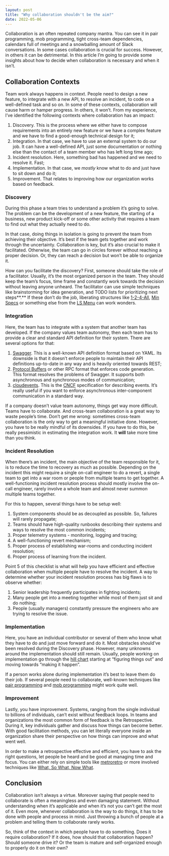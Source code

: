 ```yaml
---
layout: post
title: "Why collaboration shouldn't be the aim?"
date: 2022-05-06
---
```


Collaboration is an often repeated company mantra. You can see it in pair programming, mob programming, tight cross-team dependencies, calendars full of meetings and a snowballing amount of Slack conversations. In some cases collaboration is crucial for success. However, in others it can be detrimental. In this article I’m going to provide some insights about how to decide when collaboration is necessary and when it isn’t.

<!--more-->

## Collaboration Contexts

Team work always happens in context. People need to design a new feature, to integrate with a new API, to resolve an incident, to code on a well-defined task and so on. In some of these contexts, collaboration will cause harm or hamper progress. In others, it won’t. From my experience, I’ve identified the following contexts where collaboration has an impact:

1. Discovery. This is the process where we either have to compose requirements into an entirely new feature or we have a complex feature and we have to find a good-enough technical design for it;
2. Integration. In that case, we have to use an external system to do our job. It can have a well-defined API, just some documentation or nothing else than the contact of a team member who has left long time ago;
3. Incident resolution. Here, something bad has happened and we need to resolve it. Fast;
4. Implementation. In that case, we *mostly* know what to do and just have to sit down and do it;
5. Improvement. That relates to improving how our organization works based on feedback.

### Discovery

During this phase a team tries to understand a problem it’s going to solve. The problem can be the development of a new feature, the starting of a business, new product kick-off or some other activity that requires a team to find out what they actually need to do.

In that case, doing things in isolation is going to prevent the team from achieving their objective. It’s best if the team gets together and work through the uncertainty. Collaboration is key, but it’s also crucial to make it facilitated. Otherwise, the team can go in circles forever without reaching a proper decision. Or, they can reach a decision but won’t be able to organize it.

How can you facilitate the discovery? First, someone should take the role of a facilitator. Usually, it’s the most organized person in the team. They should keep the team’s focus, time frame and constantly work towards the decision without leaving anyone unheard. The facilitator can use simple techniques like brainstorming for idea generation, and TODO lists for prioritizing next steps**.** If these don’t do the job, liberating structures like [1-2-4-All](https://www.liberatingstructures.com/1-1-2-4-all/), [Min Specs](https://www.liberatingstructures.com/14-min-specs/) or something else from the [LS Menu](https://www.liberatingstructures.com/ls/) can work wonders.

### Integration

Here, the team has to integrate with a system that another team has developed. If the company values team autonomy, then each team has to provide a clear and standard API definition for their system. There are several options for that:

1. [Swagger](https://swagger.io/). This is a well-known API definition format based on YAML. Its downside is that it doesn’t enforce people to maintain their API definitions up-to-date in any way and is heavily oriented towards REST;
2. [Protocol Buffers](https://developers.google.com/protocol-buffers) or other RPC format that enforces code generation. This format resolves the problems of Swagger. It supports both asynchronous and synchronous modes of communication;
3. [cloudevents](https://cloudevents.io/). This is the [CNCF](https://www.cncf.io/) specification for describing events. It’s really useful if you want to enforce asynchronous inter-component communication in a standard way.

If a company doesn’t value team autonomy, things get way more difficult. Teams have to collaborate. And cross-team collaboration is a great way to waste people’s time. Don’t get me wrong: sometimes cross-team collaboration is the only way to get a meaningful initiative done. However, you have to be really mindful of its downsides. If you have to do this, be really pessimistic in estimating the integration work. It **will** take more time than you think.

### Incident Resolution

When there’s an incident, the main objective of the team responsible for it, is to reduce the time to recovery as much as possible. Depending on the incident this might require a single on-call engineer to do a revert, a single team to get into a war room or people from multiple teams to get together. A well-functioning incident resolution process should mostly involve the on-call engineer, rarely involve a whole team and almost never summon multiple teams together.

For this to happen, several things have to be setup well:

1. System components should be as decoupled as possible. So, failures will rarely propagate;
2. Teams should have high-quality runbooks describing their systems and ways to resolve the most common incidents;
3. Proper telemetry systems - monitoring, logging and tracing;
4. A well-functioning revert mechanism;
5. Proper process of establishing war-rooms and conducting incident resolution;
6. Proper process of learning from the incident.

Point 5 of this checklist is what will help you have efficient and effective collaboration when multiple people have to resolve the incident. A way to determine whether your incident resolution process has big flaws is to observe whether:

1. Senior leadership frequently participates in fighting incidents;
2. Many people get into a meeting together while most of them just sit and do nothing;
3. People (usually managers) constantly pressure the engineers who are trying to resolve the issue.

### Implementation

Here, you have an individual contributor or several of them who know what they have to do and just move forward and do it. Most obstacles should’ve been resolved during the Discovery phase. However, many unknowns around the implementation should still remain. Usually, people working on implementation go through the [hill chart](https://basecamp.com/features/hill-charts) starting at “figuring things out” and moving towards “making it happen”.

If a person works alone during implementation it’s best to leave them do their job. If several people need to collaborate, well-known techniques like [pair programming](https://martinfowler.com/articles/on-pair-programming.html) and [mob programming](https://en.wikipedia.org/wiki/Mob_programming) might work quite well.

### Improvement

Lastly, you have improvement. Systems, ranging from the single individual to billions of individuals, can’t exist without feedback loops. In teams and organizations the most common form of feedback is the Retrospective. During it, key individuals gather and discuss how things can become better. With good facilitation methods, you can let literally everyone inside an organization share their perspective on how things can improve and what went well.

In order to make a retrospective effective and efficient, you have to ask the right questions, let people be heard and be good at managing time and focus. You can either rely on simple tools like [metroretro](https://metroretro.io/) or more involved techniques like [What, So What, Now What](https://www.liberatingstructures.com/9-what-so-what-now-what-w/).

## Conclusion

Collaboration isn’t always a virtue. Moreover saying that people need to collaborate is often a meaningless and even damaging statement. Without understanding when it’s applicable and when it’s not you can’t get the most of it. Even more, whenever collaboration is the way to do things, it has to be done with people and process in mind. Just throwing a bunch of people at a problem and telling them to collaborate rarely works.

So, think of the context in which people have to do something. Does it require collaboration? If it does, how should that collaboration happen? Should someone drive it? Or the team is mature and self-organized enough to properly do it on their own?
